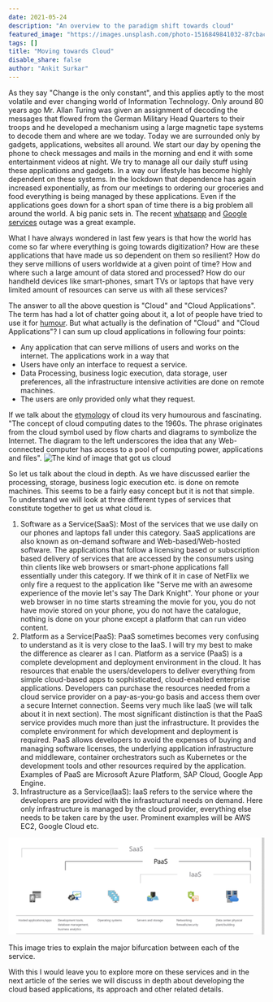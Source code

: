 ```yaml
---
date: 2021-05-24
description: "An overview to the paradigm shift towards cloud"
featured_image: "https://images.unsplash.com/photo-1516849841032-87cbac4d88f7?ixid=MnwxMjA3fDB8MHxwaG90by1wYWdlfHx8fGVufDB8fHx8&ixlib=rb-1.2.1&auto=format&fit=crop&w=1350&q=80"
tags: []
title: "Moving towards Cloud"
disable_share: false
author: "Ankit Surkar"
---
```

 
As they say "Change is the only constant", and this applies aptly to the most volatile and ever changing world of Information Technology. Only around 80 years ago Mr. Allan Turing was given an assignment of decoding the messages that flowed from the German Military Head Quarters to their troops and he developed a mechanism using a large magnetic tape systems to decode them and where are we today. Today we are surrounded only by gadgets, applications, websites all around. We start our day by opening the phone to check messages and mails in the morning and end it with some entertainment videos at night. We try to manage all our daily stuff using these applications and gadgets. In a way our lifestyle has become highly dependent on these systems. In the lockdown that dependence has again increased exponentially, as from our meetings to ordering our groceries and food everything is being managed by these applications. 
Even if the applications goes down for a short span of time there is a big problem all around the world. A big panic sets in. The recent [whatsapp](https://www.livemint.com/technology/apps/whatsapp-and-instagram-down-for-thousands-of-users-11616175831566.html) and [Google services](https://www.theguardian.com/technology/2020/dec/14/google-suffers-worldwide-outage-with-gmail-youtube-and-other-services-down) outage was a great example.

What I have always wondered in last few years is that how the world has come so far where everything is going towards digitization? How are these applications that have made us so dependent on them so resilient? How do they serve millions of users worldwide at a given point of time? How and where such a large amount of data stored and processed? How do our handheld devices like smart-phones, smart TVs or laptops that have very limited amount of resources can serve us with all these services? 

The answer to all the above question is "Cloud" and "Cloud Applications". The term has had a lot of chatter going about it, a lot of people have tried to use it for [humour](https://www.youtube.com/watch?v=AnxrJiS5uKU&t=131s). But what actually is the defination of "Cloud" and "Cloud Applications"?
I can sum up cloud applications in following four points:

- Any application that can serve millions of users and works on the internet. The applications work in a way that 
- Users have only an interface to request a service.
- Data Processing, business logic execution, data storage, user preferences, all the infrastructure intensive activities are done on remote machines. 
- The users are only provided only what they request.

If we talk about the [etymology](https://www.cnbc.com/id/43483060#:~:text=The%20concept%20of%20cloud%20computing,computing%20power%2C%20applications%20and%20files) of cloud its very humourous and fascinating. "The concept of cloud computing dates to the 1960s. The phrase originates from the cloud symbol used by flow charts and diagrams to symbolize the Internet. The diagram to the left underscores the idea that any Web-connected computer has access to a pool of computing power, applications and files".
![The kind of image that got us cloud](https://fm.cnbc.com/applications/cnbc.com/resources/img/editorial/2011/08/23/43024105-cloud_computing_300.1910x1000.jpg?v=1305304804)

So let us talk about the cloud in depth. As we have discussed earlier the processing, storage, business logic execution etc. is done on remote machines. This seems to be a fairly easy concept but it is not that simple. To understand we will look at three different types of services that constitute together to get us what cloud is.

1. Software as a Service(SaaS): Most of the services that we use daily on our phones and laptops fall under this category. SaaS applications are also known as on-demand software and Web-based/Web-hosted software. The applications that follow a licensing based or subscription based delivery of services that are accessed by the consumers using thin clients like web browsers or smart-phone applications fall essentially under this category. If we think of it in case of NetFlix we only fire a request to the application like "Serve me with an awesome experience of the movie let's say The Dark Knight". Your phone or your web browser in no time starts streaming the movie for you, you do not have movie stored on your phone, you  do not have the catalogue, nothing is done on your phone except a platform that can run video content.
2. Platform as a Service(PaaS): PaaS sometimes becomes very confusing to understand as it is very close to the IaaS. I will try my best to make the difference as clearer as I can. Platform as a service (PaaS) is a complete development and deployment environment in the cloud. It has resources that enable the users/developers to deliver everything from simple cloud-based apps to sophisticated, cloud-enabled enterprise applications. Developers can purchase the resources needed from a cloud service provider on a pay-as-you-go basis and access them over a secure Internet connection. Seems very much like IaaS (we will talk about it in next section). The most significant distinction is that the PaaS service provides much more than just the infrastructure. It provides the complete environment for which development and deployment is required. PaaS allows developers to avoid the expenses  of buying and managing software licenses, the underlying application infrastructure and middleware, container orchestrators such as Kubernetes or the development tools and other resources required by the application. Examples of PaaS are Microsoft Azure Platform, SAP Cloud, Google App Engine.
3. Infrastructure as a Service(IaaS): IaaS refers to the service where the developers are provided with the infrastructural needs on demand. Here only infrastructure is managed by the cloud provider, everything else needs to be taken care by the user. Prominent examples will be AWS EC2, Google Cloud etc.

![Illustration of SaaS, PaaS and IaaS](https://github.com/awsomsauce/website/blob/master/static/SaaS:PaaS:IaaS.png)

This image tries to explain the major bifurcation between each of the service.

With this I would leave you to explore more on these services and in the next article of the series we will discuss in depth about developing the cloud based applications, its approach and other related details.

